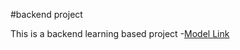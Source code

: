 #backend project

This is a backend learning based project
-[Model Link](https://app.eraser.io/workspace/YtPqZ1VogxGy1jzIDkzj)
